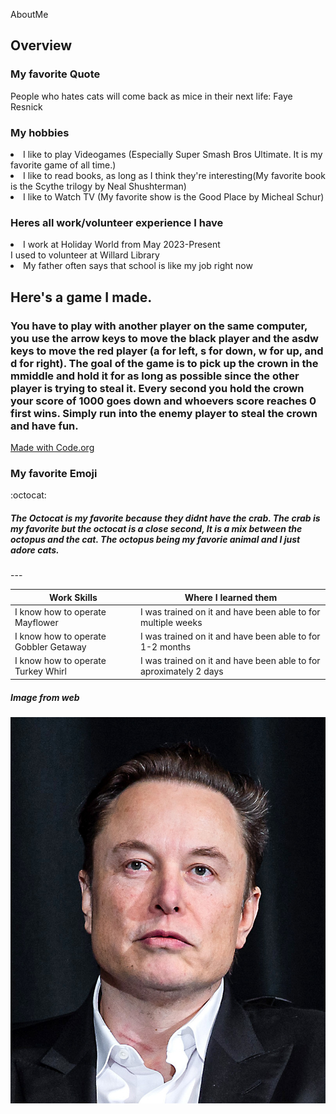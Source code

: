AboutMe

## Overview
<h3>My favorite Quote</h3
                       
> People who hates cats will come back as mice in their next life: Faye Resnick

<h3>My hobbies</h3>
<li>I like to play Videogames (Especially Super Smash Bros Ultimate. It is my favorite game of all time.)</li>
<li>I like to read books, as long as I think they're interesting(My favorite book is the Scythe trilogy by Neal Shushterman)</li>
<li>I like to Watch TV (My favorite show is the Good Place by Micheal Schur)</li>
<h3>Heres all work/volunteer experience I have</h3>
<li>I work at Holiday World from May 2023-Present</li>
</li>I used to volunteer at Willard Library</li>
<li>My  father often says that school is like my job right now</li>
<h2>Here's a game I made.</h2>
<h3>You have to play with another player on the same computer, you use the arrow keys to move the black player and the asdw keys to move the red player (a for left, s for down, w for up, and d for right). The goal of the game is to pick up the crown in the mmiddle and hold it for as long as possible since the other player is trying to steal it. Every second you hold the crown your score of 1000 goes down and whoevers score reaches 0 first wins. Simply run into the enemy player to steal the crown and have fun.</h3> 
<a href="https://studio.code.org/projects/gamelab/ZaFZUPLV5teRVilf4eZgF-d4ECLWg4kdKowEt6TqQ78">Made with Code.org</a>
</head>
<body>
  <h3>My favorite Emoji</h3>
  :octocat:
  <h5>The Octocat is  my favorite because they didnt have the crab. The crab is my favorite but the octocat is a close second, It is a mix between the octopus and the cat. The octopus being my favorie animal and I just adore cats.</h5>
---

| Work Skills | Where I learned them |
|---|---|
| I know how to operate Mayflower | I was trained on it and have been able to for multiple weeks |
| I know how to operate Gobbler Getaway | I was trained on it and have been able to for 1-2 months |
| I know how to operate Turkey Whirl | I was trained on it and have been able to for aproximately 2 days |

##### Image from web
![](Elon_Musk_Colorado.jpg)

